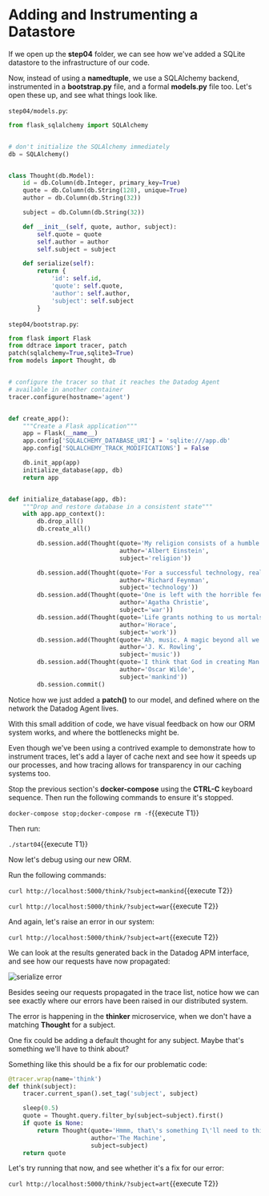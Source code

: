 # Adding and Instrumenting a Datastore

If we open up the **step04** folder, we can see how we've added a SQLite datastore to the infrastructure of our code.

Now, instead of using a **namedtuple**, we use a SQLAlchemy backend, instrumented in a **bootstrap.py** file, and a formal **models.py** file too. Let's open these up, and see what things look like.

`step04/models.py`:

```python
from flask_sqlalchemy import SQLAlchemy


# don't initialize the SQLAlchemy immediately
db = SQLAlchemy()


class Thought(db.Model):
    id = db.Column(db.Integer, primary_key=True)
    quote = db.Column(db.String(128), unique=True)
    author = db.Column(db.String(32))

    subject = db.Column(db.String(32))

    def __init__(self, quote, author, subject):
        self.quote = quote
        self.author = author
        self.subject = subject

    def serialize(self):
        return {
            'id': self.id,
            'quote': self.quote,
            'author': self.author,
            'subject': self.subject
        }
```

`step04/bootstrap.py`:

```python
from flask import Flask
from ddtrace import tracer, patch
patch(sqlalchemy=True,sqlite3=True)
from models import Thought, db


# configure the tracer so that it reaches the Datadog Agent
# available in another container
tracer.configure(hostname='agent')


def create_app():
    """Create a Flask application"""
    app = Flask(__name__)
    app.config['SQLALCHEMY_DATABASE_URI'] = 'sqlite:///app.db'
    app.config['SQLALCHEMY_TRACK_MODIFICATIONS'] = False

    db.init_app(app)
    initialize_database(app, db)
    return app


def initialize_database(app, db):
    """Drop and restore database in a consistent state"""
    with app.app_context():
        db.drop_all()
        db.create_all()

        db.session.add(Thought(quote='My religion consists of a humble admiration of the illimitable superior spirit who reveals himself in the slight details we are able to perceive with our frail and feeble mind.',
                               author='Albert Einstein',
                               subject='religion'))

        db.session.add(Thought(quote='For a successful technology, reality must take precedence over public relations, for Nature cannot be fooled.',
                               author='Richard Feynman',
                               subject='technology'))
        db.session.add(Thought(quote='One is left with the horrible feeling now that war settles nothing; that to win a war is as disastrous as to lose one.',
                               author='Agatha Christie',
                               subject='war'))
        db.session.add(Thought(quote='Life grants nothing to us mortals without hard work.',
                               author='Horace',
                               subject='work'))
        db.session.add(Thought(quote='Ah, music. A magic beyond all we do here!',
                               author='J. K. Rowling',
                               subject='music'))
        db.session.add(Thought(quote='I think that God in creating Man somewhat overestimated his ability.',
                               author='Oscar Wilde',
                               subject='mankind'))
        db.session.commit()
```

Notice how we just added a **patch()** to our model, and defined where on the network the Datadog Agent lives.

With this small addition of code, we have visual feedback on how our ORM system works, and where the bottlenecks might be.

Even though we've been using a contrived example to demonstrate how to instrument traces, let's add a layer of cache next and see how it speeds up our processes, and how tracing allows for transparency in our caching systems too.

Stop the previous section's **docker-compose** using the **CTRL-C** keyboard sequence. Then run the following commands to ensure it's stopped.

`docker-compose stop;docker-compose rm -f`{{execute T1}}

Then run:

`./start04`{{execute T1}}

Now let's debug using our new ORM.

Run the following commands:

`curl http://localhost:5000/think/?subject=mankind`{{execute T2}}

`curl http://localhost:5000/think/?subject=war`{{execute T2}}

And again, let's raise an error in our system:

`curl http://localhost:5000/think/?subject=art`{{execute T2}}

We can look at the results generated back in the Datadog APM interface, and see how our requests have now propagated:

![serialize error](/technovangelist/scenarios/apmintro2/assets/serialize-error.png)

Besides seeing our requests propagated in the trace list, notice how we can see exactly where our errors have been raised in our distributed system.

The error is happening in the **thinker** microservice, when we don't have a matching **Thought** for a subject.

One fix could be adding a default thought for any subject. Maybe that's something we'll have to think about?

Something like this should be a fix for our problematic code:

```python
@tracer.wrap(name='think')
def think(subject):
    tracer.current_span().set_tag('subject', subject)

    sleep(0.5)
    quote = Thought.query.filter_by(subject=subject).first()
    if quote is None:
        return Thought(quote='Hmmm, that\'s something I\'ll need to think about.',
                       author='The Machine',
                       subject=subject)
    return quote
```

Let's try running that now, and see whether it's a fix for our error:

`curl http://localhost:5000/think/?subject=art`{{execute T2}}
